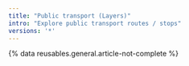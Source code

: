 ```yaml
---
title: "Public transport (Layers)"
intro: "Explore public transport routes / stops"
versions: '*'
---
```

{% data reusables.general.article-not-complete %}